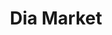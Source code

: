 ---
title: "Dia Market"
url: /madrid/dia-market-calle-de-rodriguez-san-pedro/
shop: supermercado
---